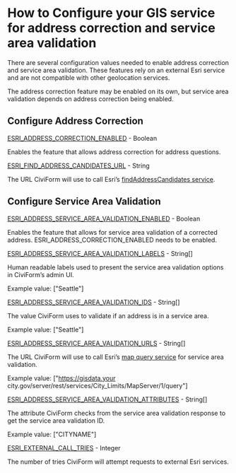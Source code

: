 # How to Configure your GIS service for address correction and service area validation

There are several configuration values needed to enable address correction and service area validation. These features rely on an external Esri service and are not compatible with other geolocation services.

The address correction feature may be enabled on its own, but service area validation depends on address correction being enabled.

## Configure Address Correction

[ESRI_ADDRESS_CORRECTION_ENABLED](https://github.com/civiform/civiform/blob/fd0aaa002e2ee01d378ca90f236c316641ed0101/server/conf/application.conf#L725) - Boolean

Enables the feature that allows address correction for address questions.

[ESRI_FIND_ADDRESS_CANDIDATES_URL](https://github.com/civiform/civiform/blob/fd0aaa002e2ee01d378ca90f236c316641ed0101/server/conf/application.conf#L726) - String

The URL CiviForm will use to call Esri’s [findAddressCandidates service](https://developers.arcgis.com/rest/geocode/api-reference/geocoding-find-address-candidates.htm).

## Configure Service Area Validation

[ESRI_ADDRESS_SERVICE_AREA_VALIDATION_ENABLED](https://github.com/civiform/civiform/blob/fd0aaa002e2ee01d378ca90f236c316641ed0101/server/conf/application.conf#L729) - Boolean

Enables the feature that allows for service area validation of a corrected address. ESRI_ADDRESS_CORRECTION_ENABLED needs to be enabled.

[ESRI_ADDRESS_SERVICE_AREA_VALIDATION_LABELS](https://github.com/civiform/civiform/blob/fd0aaa002e2ee01d378ca90f236c316641ed0101/server/conf/application.conf#L730) - String[]

Human readable labels used to present the service area validation options in CiviForm’s admin UI.

Example value: ["Seattle"]

[ESRI_ADDRESS_SERVICE_AREA_VALIDATION_IDS](https://github.com/civiform/civiform/blob/fd0aaa002e2ee01d378ca90f236c316641ed0101/server/conf/application.conf#L731) - String[]

The value CiviForm uses to validate if an address is in a service area.

Example value: ["Seattle"]

[ESRI_ADDRESS_SERVICE_AREA_VALIDATION_URLS](https://github.com/civiform/civiform/blob/fd0aaa002e2ee01d378ca90f236c316641ed0101/server/conf/application.conf#L732) - String[]

The URL CiviForm will use to call Esri’s [map query service](https://developers.arcgis.com/rest/services-reference/enterprise/query-feature-service-layer-.htm) for service area validation.

Example value: ["https://gisdata.your city.gov/server/rest/services/City_Limits/MapServer/1/query"]

[ESRI_ADDRESS_SERVICE_AREA_VALIDATION_ATTRIBUTES](https://github.com/civiform/civiform/blob/fd0aaa002e2ee01d378ca90f236c316641ed0101/server/conf/application.conf#L733) - String[]

The attribute CiviForm checks from the service area validation response to get the service area validation ID.

Example value: ["CITYNAME"]

[ESRI_EXTERNAL_CALL_TRIES](https://github.com/civiform/civiform/blob/fd0aaa002e2ee01d378ca90f236c316641ed0101/server/conf/application.conf#L735) - Integer

The number of tries CiviForm will attempt requests to external Esri services.


